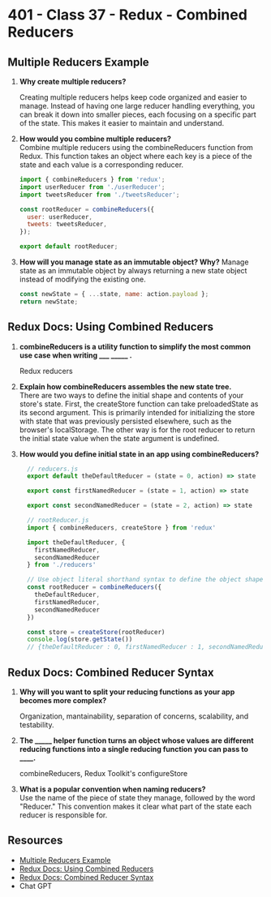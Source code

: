 # 401 - Class 37 - Redux - Combined Reducers

## Multiple Reducers Example

1. **Why create multiple reducers?**

    Creating multiple reducers helps keep code organized and easier to manage. Instead of having one large reducer handling everything, you can break it down into smaller pieces, each focusing on a specific part of the state. This makes it easier to maintain and understand.

2. **How would you combine multiple reducers?**  
    Combine multiple reducers using the combineReducers function from Redux. This function takes an object where each key is a piece of the state and each value is a corresponding reducer.

    ```javascript
    import { combineReducers } from 'redux';
    import userReducer from './userReducer';
    import tweetsReducer from './tweetsReducer';

    const rootReducer = combineReducers({
      user: userReducer,
      tweets: tweetsReducer,
    });

    export default rootReducer;
    ```

3. **How will you manage state as an immutable object? Why?**
    Manage state as an immutable object by always returning a new state object instead of modifying the existing one.

    ```javascript
    const newState = { ...state, name: action.payload };
    return newState;
    ```

## Redux Docs: Using Combined Reducers

1. **combineReducers is a utility function to simplify the most common use case when writing ___ _____ .**  

    Redux reducers

2. **Explain how combineReducers assembles the new state tree.**  
    There are two ways to define the initial shape and contents of your store's state. First, the createStore function can take preloadedState as its second argument. This is primarily intended for initializing the store with state that was previously persisted elsewhere, such as the browser's localStorage. The other way is for the root reducer to return the initial state value when the state argument is undefined.

3. **How would you define initial state in an app using combineReducers?**

    ```javascript
      // reducers.js
      export default theDefaultReducer = (state = 0, action) => state

      export const firstNamedReducer = (state = 1, action) => state

      export const secondNamedReducer = (state = 2, action) => state

      // rootReducer.js
      import { combineReducers, createStore } from 'redux'

      import theDefaultReducer, {
        firstNamedReducer,
        secondNamedReducer
      } from './reducers'

      // Use object literal shorthand syntax to define the object shape
      const rootReducer = combineReducers({
        theDefaultReducer,
        firstNamedReducer,
        secondNamedReducer
      })

      const store = createStore(rootReducer)
      console.log(store.getState())
      // {theDefaultReducer : 0, firstNamedReducer : 1, secondNamedReducer : 2}
    ```

## Redux Docs: Combined Reducer Syntax

1. **Why will you want to split your reducing functions as your app becomes more complex?**  

    Organization, mantainability, separation of concerns, scalability, and testability.

2. **The _____ helper function turns an object whose values are different reducing functions into a single reducing function you can pass to ____.**  

    combineReducers, Redux Toolkit's configureStore

3. **What is a popular convention when naming reducers?**  
     Use the name of the piece of state they manage, followed by the word "Reducer." This convention makes it clear what part of the state each reducer is responsible for.

## Resources

* [Multiple Reducers Example](https://www.youtube.com/watch?v=gBER4Or86hE)
* [Redux Docs: Using Combined Reducers](https://redux.js.org/usage/structuring-reducers/using-combinereducers/)
* [Redux Docs: Combined Reducer Syntax](https://redux.js.org/api/combinereducers/)
* Chat GPT
